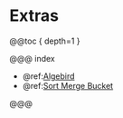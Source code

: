 # Extras

@@toc { depth=1 }

@@@ index

* @ref:[Algebird](Algebird.md)
* @ref:[Sort Merge Bucket](Sort-Merge-Bucket.md)

@@@
